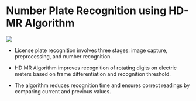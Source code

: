 # Number Plate Recognition using HD-MR Algorithm
<img src="https://cdn.analyticsvidhya.com/wp-content/uploads/2021/03/290051_TWZM67eaCs0mMBFqs9HFBA-scaled.jpeg">

- License plate recognition involves three stages: image capture, preprocessing, and number recognition.
  
- HD MR Algorithm improves recognition of rotating digits on electric meters based on frame differentiation and recognition threshold.

- The algorithm reduces recognition time and ensures correct readings by comparing current and previous values.

